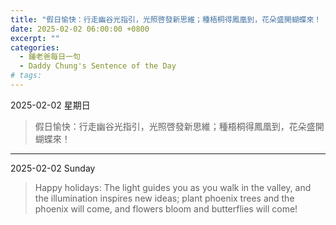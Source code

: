 ```yaml
---
title: "假日愉快：行走幽谷光指引，光照啓發新思維；種梧桐得鳳凰到，花朵盛開蝴蝶來！ <br> Happy holidays: The light guides you as you walk in the valley, and the illumination inspires new ideas; plant phoenix trees and the phoenix will come, and flowers bloom and butterflies will come!"
date: 2025-02-02 06:00:00 +0800
excerpt: ""
categories:
  - 鍾老爸每日一句
  - Daddy Chung's Sentence of the Day
# tags:
---
```


2025-02-02 星期日

> 假日愉快：行走幽谷光指引，光照啓發新思維；種梧桐得鳳凰到，花朵盛開蝴蝶來！

---

2025-02-02 Sunday

> Happy holidays: The light guides you as you walk in the valley, and the illumination inspires new ideas; plant phoenix trees and the phoenix will come, and flowers bloom and butterflies will come!
